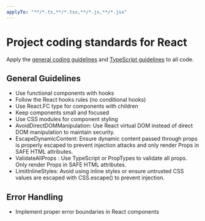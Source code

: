 ```yaml
---
applyTo: "**/*.ts,**/*.tsx,**/*.js,**/*.jsx"
---
```


# Project coding standards for React

Apply the [general coding guidelines](../copilot-instructions.md) and [TypeScript guidelines](./ts-coding.instructions.md) to all code.

## General Guidelines

- Use functional components with hooks
- Follow the React hooks rules (no conditional hooks)
- Use React.FC type for components with children
- Keep components small and focused
- Use CSS modules for component styling
- AvoidDirectDOMManipulation: Use React virtual DOM instead of direct DOM manipulation to maintain security.
- EscapeDynamicContent: Ensure dynamic content passed through props is properly escaped to prevent injection attacks and only render Props in SAFE HTML attributes.
- ValidateAllProps : Use TypeScript or PropTypes to validate all props. Only render Props in SAFE HTML attributes.
- LimitInlineStyles: Avoid using inline styles or ensure untrusted CSS values are escaped with CSS.escape() to prevent injection.

## Error Handling

- Implement proper error boundaries in React components
